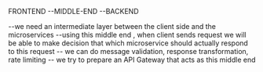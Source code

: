 FRONTEND --MIDDLE-END --BACKEND

--we need an intermediate layer between the client side and the microservices
--using this middle end , when client sends request we will be able to make decision that which microservice should actually respond to this request
-- we can do message validation, response transformation, rate limiting
-- we try to prepare an API Gateway that acts as this middle end
